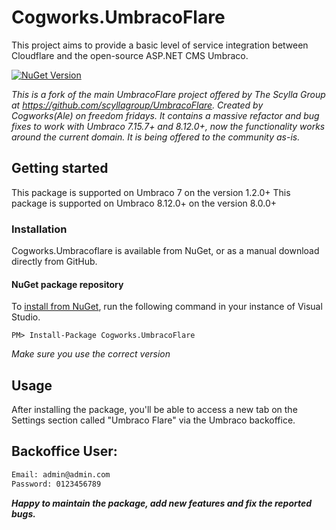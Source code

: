 # Cogworks.UmbracoFlare
This project aims to provide a basic level of service integration between Cloudflare and the open-source ASP.NET CMS Umbraco.

[![NuGet Version](https://img.shields.io/nuget/v/Cogworks.UmbracoFlare)](https://www.nuget.org/packages/Cogworks.UmbracoFlare/)

*This is a fork of the main UmbracoFlare project offered by The Scylla Group at https://github.com/scyllagroup/UmbracoFlare. Created by Cogworks(Ale) on freedom fridays. It contains a massive refactor and bug fixes to work with Umbraco 7.15.7+ and 8.12.0+, now the functionality works around the current domain. It is being offered to the community as-is.*

## Getting started

This package is supported on Umbraco 7 on the version 1.2.0+
This package is supported on Umbraco 8.12.0+ on the version 8.0.0+

### Installation

Cogworks.Umbracoflare is available from NuGet, or as a manual download directly from GitHub.

#### NuGet package repository
To [install from NuGet](https://www.nuget.org/packages/Cogworks.UmbracoFlare/), run the following command in your instance of Visual Studio.

    PM> Install-Package Cogworks.UmbracoFlare

*Make sure you use the correct version*

## Usage

After installing the package, you'll be able to access a new tab on the Settings section called "Umbraco Flare" via the Umbraco backoffice.

## Backoffice User:

```sh
Email: admin@admin.com
Password: 0123456789
```

**_Happy to maintain the package, add new features and fix the reported bugs._**